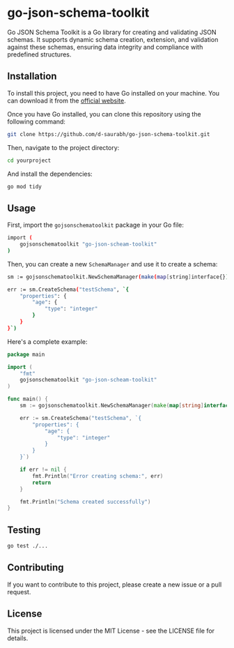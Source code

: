# go-json-schema-toolkit
Go JSON Schema Toolkit is a Go library for creating and validating JSON schemas. It supports dynamic schema creation, extension, and validation against these schemas, ensuring data integrity and compliance with predefined structures.

## Installation

To install this project, you need to have Go installed on your machine. You can download it from the [official website](https://golang.org/dl/).

Once you have Go installed, you can clone this repository using the following command:

```bash
git clone https://github.com/d-saurabh/go-json-schema-toolkit.git
```

Then, navigate to the project directory:
```bash
cd yourproject
```

And install the dependencies:
```bash
go mod tidy
```

## Usage

First, import the `gojsonschematoolkit` package in your Go file:

```bash
import (
    gojsonschematoolkit "go-json-scheam-toolkit"
)
```

Then, you can create a new `SchemaManager` and use it to create a schema:

```bash
sm := gojsonschematoolkit.NewSchemaManager(make(map[string]interface{}))

err := sm.CreateSchema("testSchema", `{
    "properties": {
        "age": {
            "type": "integer"
        }
    }
}`)
```

Here's a complete example:

```go
package main

import (
    "fmt"
    gojsonschematoolkit "go-json-scheam-toolkit"
)

func main() {
    sm := gojsonschematoolkit.NewSchemaManager(make(map[string]interface{}))

    err := sm.CreateSchema("testSchema", `{
        "properties": {
            "age": {
                "type": "integer"
            }
        }
    }`)

    if err != nil {
        fmt.Println("Error creating schema:", err)
        return
    }

    fmt.Println("Schema created successfully")
}
```

## Testing

```bash
go test ./...
```

## Contributing

If you want to contribute to this project, please create a new issue or a pull request.

## License
This project is licensed under the MIT License - see the LICENSE file for details.